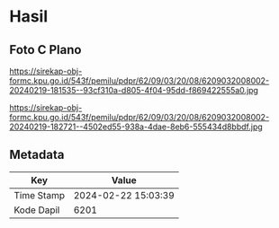 # Hasil

## Foto C Plano

https://sirekap-obj-formc.kpu.go.id/543f/pemilu/pdpr/62/09/03/20/08/6209032008002-20240219-181535--93cf310a-d805-4f04-95dd-f869422555a0.jpg

https://sirekap-obj-formc.kpu.go.id/543f/pemilu/pdpr/62/09/03/20/08/6209032008002-20240219-182721--4502ed55-938a-4dae-8eb6-555434d8bbdf.jpg


## Metadata

| Key        | Value               |
| ---------- | ------------------- |
| Time Stamp | 2024-02-22 15:03:39 |
| Kode Dapil | 6201                |




